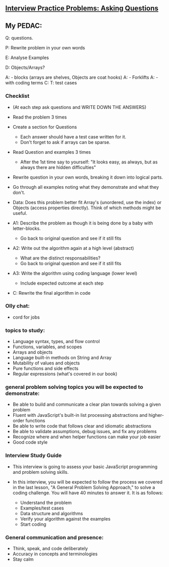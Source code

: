 ## [Interview Practice Problems: Asking Questions](https://launchschool.com/lessons/28467827/assignments/cec18cce)

## My PEDAC:

Q: questions.
    
P: Rewrite problem in your own words

E: Analyse Examples

D: Objects/Arrays? 

A: - blocks (arrays are shelves, Objects are coat hooks)
A: - Forklifts
A: - with coding terms
C:
T: test cases

### Checklist

- (At each step ask questions and WRITE DOWN THE ANSWERS)

- Read the problem 3 times
- Create a section for Questions
  - Each answer should have a test case written for it.
  - Don't forget to ask if arrays can be sparse.
- Read Question and examples 3 times
  - After the 1st time say to yourself: "It looks easy, as always, but as always there are hidden difficulties"
- Rewrite question in your own words, breaking it down into logical parts.
- Go through all examples noting what they demonstrate and what they don't.
- Data: Does this problem better fit Array's (unordered, use the index) or Objects (access properties directly). Think of which methods might be useful.


- A1: Describe the problem as though it is being done by a baby with letter-blocks.
  - Go back to original question and see if it still fits
- A2: Write out the algorithm again at a high level (abstract)
  - What are the distinct responsabilities?
  - Go back to original question and see if it still fits
- A3: Write the algorithm using coding language (lower level)
  - Include expected outcome at each step
- C: Rewrite the final algorithm in code


### Olly chat:

- cord for jobs

### topics to study:

- Language syntax, types, and flow control
- Functions, variables, and scopes
- Arrays and objects
- Language built-in methods on String and Array
- Mutability of values and objects
- Pure functions and side effects
- Regular expressions (what's covered in our book)

### general problem solving topics you will be expected to demonstrate:

- Be able to build and communicate a clear plan towards solving a given problem
- Fluent with JavaScript's built-in list processing abstractions and higher-order functions
- Be able to write code that follows clear and idiomatic abstractions
- Be able to validate assumptions, debug issues, and fix any problems
- Recognize where and when helper functions can make your job easier
- Good code style

### Interview Study Guide

- This interview is going to assess your basic JavaScript programming and problem solving skills.

- In this interview, you will be expected to follow the process we covered in the last lesson, "A General Problem Solving Approach," to solve a coding challenge. You will have 40 minutes to answer it. It is as follows:
  - Understand the problem
  - Examples/test cases
  - Data structure and algorithms
  - Verify your algorithm against the examples
  - Start coding


### General communication and presence:

- Think, speak, and code deliberately
- Accuracy in concepts and terminologies
- Stay calm
